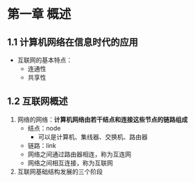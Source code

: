 # 第一章 概述

## 1.1 计算机网络在信息时代的应用

- 互联网的基本特点：
  - 连通性
  - 共享性

## 1.2 互联网概述

1. 网络的网络：**计算机网络由若干结点和连接这些节点的链路组成**
    - 结点：node
      - 可以是计算机、集线器、交换机、路由器
    - 链路：link
    - 网络之间通过路由器相连，称为互连网
    - 网络之间相互连接，称为互联网
2. 互联网基础结构发展的三个阶段

